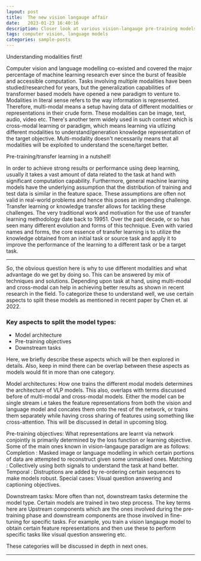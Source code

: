 ```yaml
---
layout: post
title:  The new vision langauge affair
date:   2023-01-23 16:40:16
description: Closer look at various vision-langauge pre-training models (specifically VLP)
tags: computer vision, language models
categories: sample-posts
---
```

Understanding modalities first!

Computer vision and language modelling co-existed and covered the major percentage of machine learning research ever since the burst of feasible and accessible computation. Tasks involving multiple modalities have been studied/researched for years, but the generalization capabilities of transformer based models have opened a new paradigm to venture to.
Modalities in literal sense refers to the way information is represented. Therefore, multi-modal means a setup having data of different modalities or representations in their crude form. These modalities can be image, text, audio, video etc. There's another term widely used in such context which is cross-modal learning or paradigm, which means learning via utlizing different modalities to understand/generation knowledge representation of the target objective. Multi-modality doesn't necessarily means that all modalities will be exploited to understand the scene/target better.


Pre-training/transfer learning in a nutshell!

In order to achieve strong results or performance using deep learning, usually it takes a vast amount of data related to the task at hand with significant computation capability. Furthermore, general machine learning models have the underlying assumption that the distribution of training and test data is similar in the feature space. These assumptions are often not valid in real-world problems and hence this poses an impending
challenge. Transfer learning or knowledge transfer allows for tackling these challenges. The very traditional work and motivation for the use of transfer learning methodology date back to 19951. Over the past decade, or so has seen many different evolution and forms of this technique. Even with varied names and forms, the core essence of transfer learning is to utilize the knowledge obtained from an initial task or source task and apply it to improve the performance of the learning to a different task
or be a target task.


<hr>
So, the obvious question here is why to use different modalities and what advantage do we get by doing so. This can be answered by mix of techniques and solutions. Depending upon task at hand, using multi-modal and cross-modal can help in achieving better results as shown in recent research in the field. To categorize these to understand well, we use certain aspects to split these models as mentioned in recent paper by Chen et. al 2022.

### Key aspects to split the model types:
<ul>
    <li>Model architecture</li>
    <li>Pre-training objectives</li>
    <li>Downstream tasks</li>
</ul>
Here, we briefly describe these aspects which will be then explored in details. Also, keep in mind there can be overlap between these aspects as models would fit in more than one category.

Model architectures: How one trains the different modal models determines the architecture of VLP models. This also, overlaps with terms discussed before of multi-modal and cross-modal models. Either the model can be single stream i.e takes the feature representations from both the vision and language model and concates them onto the rest of the network, or trains them separately while having cross sharing of features using something like cross-attention.
This will be discussed in detail in upcoming blog.

Pre-training objectives: 
What representations are learnt via network conjointly is primarily determined by the loss function or learning objective. Some of the main ones known in vision-langauge paradigm are as follows:
Completion : Masked image or language modelling in which certain portions of data are attempted to reconstruct given some unmasked ones.
Matching : Collectively using both signals to understand the task at hand better.
Temporal : Distruptions are added by re-ordering certain sequences to make models robust.
Special cases: Visual question answering and captioning objectives.

Downstream tasks:
More often than not, downstream tasks determine the model type. Certain models are trained in two step process. The key terms here are Upstream components which are the ones involved
during the pre-training phase and downstream components are those involved in fine-tuning for specific tasks. For example, you train a vision langauge model to obtain certain feature representations and then use these to perform specific tasks like visual question answering etc.


These categories will be discussed in depth in next ones.
<hr>